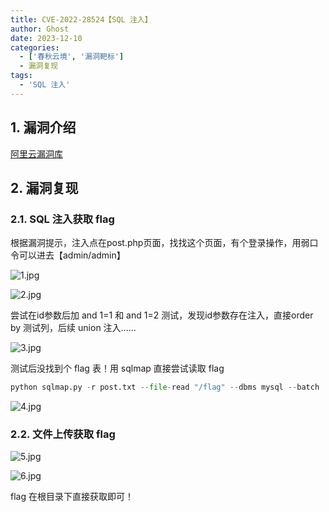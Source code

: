 ```yaml
---
title: CVE-2022-28524【SQL 注入】
author: Ghost
date: 2023-12-10
categories:
  - ['春秋云境', '漏洞靶标']
  - 漏洞复现
tags:
  - 'SQL 注入'
---
```


## 1. 漏洞介绍

[阿里云漏洞库](https://avd.aliyun.com/detail?id=AVD-2022-28524)

## 2. 漏洞复现

### 2.1. SQL 注入获取 flag

根据漏洞提示，注入点在post.php页面，找找这个页面，有个登录操作，用弱口令可以进去【admin/admin】

![1.jpg](https://fastly.jsdelivr.net/gh/z9m8r8/PicGo-Notes-Pu/202309052102885.jpg)

![2.jpg](https://fastly.jsdelivr.net/gh/z9m8r8/PicGo-Notes-Pu/202309052102853.jpg)

尝试在id参数后加 and 1=1 和 and 1=2 测试，发现id参数存在注入，直接order by 测试列，后续 union 注入……

![3.jpg](https://fastly.jsdelivr.net/gh/z9m8r8/PicGo-Notes-Pu/202309052103030.jpg)

测试后没找到个 flag 表！用 sqlmap 直接尝试读取 flag

```python
python sqlmap.py -r post.txt --file-read "/flag" --dbms mysql --batch
```

![4.jpg](https://fastly.jsdelivr.net/gh/z9m8r8/PicGo-Notes-Pu/202309052101031.jpg)

### 2.2. 文件上传获取 flag

![5.jpg](https://fastly.jsdelivr.net/gh/z9m8r8/PicGo-Notes-Pu/202309052105781.jpg)

![6.jpg](https://fastly.jsdelivr.net/gh/z9m8r8/PicGo-Notes-Pu/202309052110418.jpg)

flag 在根目录下直接获取即可！

